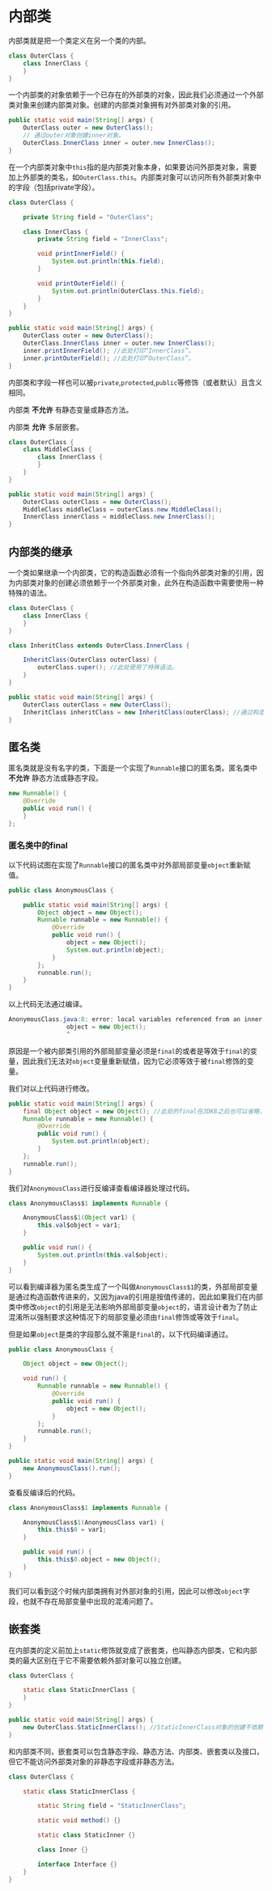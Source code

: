 # 内部类

内部类就是把一个类定义在另一个类的内部。

```java
class OuterClass {
    class InnerClass {
    }
}
```

一个内部类的对象依赖于一个已存在的外部类的对象，因此我们必须通过一个外部类对象来创建内部类对象。创建的内部类对象拥有对外部类对象的引用。

```java
public static void main(String[] args) {
    OuterClass outer = new OuterClass();
    // 通过outer对象创建inner对象。
    OuterClass.InnerClass inner = outer.new InnerClass();
}
```

在一个内部类对象中`this`指的是内部类对象本身，如果要访问外部类对象，需要加上外部类的类名，如`OuterClass.this`。内部类对象可以访问所有外部类对象中的字段（包括private字段）。

```java
class OuterClass {

    private String field = "OuterClass";

    class InnerClass {
        private String field = "InnerClass";

        void printInnerField() {
            System.out.println(this.field);
        }

        void printOuterField() {
            System.out.println(OuterClass.this.field);
        }
    }
}

public static void main(String[] args) {
    OuterClass outer = new OuterClass();
    OuterClass.InnerClass inner = outer.new InnerClass();
    inner.printInnerField(); //此处打印“InnerClass”。
    inner.printOuterField(); //此处打印“OuterClass”。
}
```

内部类和字段一样也可以被`private`,`protected`,`public`等修饰（或者默认）且含义相同。

内部类 **不允许** 有静态变量或静态方法。

内部类 **允许** 多层嵌套。

```java
class OuterClass {
    class MiddleClass {
        class InnerClass {
        }
    }
}

public static void main(String[] args) {
    OuterClass outerClass = new OuterClass();
    MiddleClass middleClass = outerClass.new MiddleClass();
    InnerClass innerClass = middleClass.new InnerClass();
}
```

## 内部类的继承

一个类如果继承一个内部类，它的构造函数必须有一个指向外部类对象的引用，因为内部类对象的创建必须依赖于一个外部类对象，此外在构造函数中需要使用一种特殊的语法。

```java
class OuterClass {
    class InnerClass {
    }
}

class InheritClass extends OuterClass.InnerClass {

    InheritClass(OuterClass outerClass) {
        outerClass.super(); //此处使用了特殊语法。
    }
}

public static void main(String[] args) {
    OuterClass outerClass = new OuterClass();
    InheritClass inheritClass = new InheritClass(outerClass); //通过构造方法把外部类对象传递进去。
}
```

## 匿名类

匿名类就是没有名字的类，下面是一个实现了`Runnable`接口的匿名类。匿名类中 **不允许** 静态方法或静态字段。

```java
new Runnable() {
    @Override
    public void run() {
    }
};
```

### 匿名类中的final

以下代码试图在实现了`Runnable`接口的匿名类中对外部局部变量`object`重新赋值。

```java
public class AnonymousClass {

    public static void main(String[] args) {
        Object object = new Object();
        Runnable runnable = new Runnable() {
            @Override
            public void run() {
                object = new Object();
                System.out.println(object);
            }
        };
        runnable.run();
    }
}
```

以上代码无法通过编译。

```java
AnonymousClass.java:8: error: local variables referenced from an inner class must be final or effectively final
                object = new Object();
                ^
```

原因是一个被内部类引用的外部局部变量必须是`final`的或者是等效于`final`的变量，因此我们无法对`object`变量重新赋值，因为它必须等效于被`final`修饰的变量。

我们对以上代码进行修改。

```java
public static void main(String[] args) {
    final Object object = new Object(); //此处的final在JDK8之后也可以省略，因为下面的匿名类中没有修改object对象，因此和final等效。
    Runnable runnable = new Runnable() {
        @Override
        public void run() {
            System.out.println(object);
        }
    };
    runnable.run();
}
```

我们对`AnonymousClass`进行反编译查看编译器处理过代码。

```java
class AnonymousClass$1 implements Runnable {

    AnonymousClass$1(Object var1) {
        this.val$object = var1;
    }

    public void run() {
        System.out.println(this.val$object);
    }
}
```

可以看到编译器为匿名类生成了一个叫做`AnonymousClass$1`的类，外部局部变量是通过构造函数传进来的，又因为java的引用是按值传递的，因此如果我们在内部类中修改`object`的引用是无法影响外部局部变量`object`的，语言设计者为了防止混淆所以强制要求这种情况下的局部变量必须由`final`修饰或等效于`final`。

但是如果`object`是类的字段那么就不需是`final`的，以下代码编译通过。

```java
public class AnonymousClass {

    Object object = new Object();

    void run() {
        Runnable runnable = new Runnable() {
            @Override
            public void run() {
                object = new Object();
            }
        };
        runnable.run();
    }
}

public static void main(String[] args) {
    new AnonymousClass().run();
}
```

查看反编译后的代码。

```java
class AnonymousClass$1 implements Runnable {

    AnonymousClass$1(AnonymousClass var1) {
        this.this$0 = var1;
    }

    public void run() {
        this.this$0.object = new Object();
    }
}
```

我们可以看到这个时候内部类拥有对外部对象的引用，因此可以修改`object`字段，也就不存在局部变量中出现的混淆问题了。

## 嵌套类

在内部类的定义前加上`static`修饰就变成了嵌套类，也叫静态内部类，它和内部类的最大区别在于它不需要依赖外部对象可以独立创建。

```java
class OuterClass {

    static class StaticInnerClass {
    }
}

public static void main(String[] args) {
    new OuterClass.StaticInnerClass(); //StaticInnerClass对象的创建不依赖于OuterClass对象。
}
```

和内部类不同，嵌套类可以包含静态字段、静态方法、内部类、嵌套类以及接口，但它不能访问外部类对象的非静态字段或非静态方法。

```java
class OuterClass {

    static class StaticInnerClass {

        static String field = "StaticInnerClass";

        static void method() {}

        static class StaticInner {}

        class Inner {}

        interface Interface {}
    }
}
```
